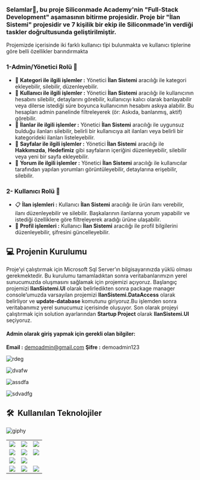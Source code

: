 ### Selamlar:wave:, bu proje Siliconmade Academy'nin "Full-Stack Development" aşamasının bitirme projesidir. Proje bir "İlan Sistemi" projesidir ve 7 kişilik bir ekip ile Siliconmade'in verdiği taskler doğrultusunda geliştirilmiştir.

Projemizde içerisinde iki farklı kullanıcı tipi bulunmakta ve kullanıcı tiplerine göre belli özellikler barındırmakta

### 1-Admin/Yönetici Rolü :briefcase:
* :eyes: **Kategori ile ilgili işlemler :** Yönetici **İlan Sistemi** aracılığı ile kategori ekleyebilir, silebilir, düzenleyebilir.
* :man: **Kullanıcı ile ilgili işlemler :** Yönetici **İlan Sistemi** aracılığı ile kullanıcının hesabını silebilir, detaylarını görebilir, kullanıcıyı kalıcı olarak banlayabilir veya dilerse istediği süre boyunca kullanıcının hesabını askıya alabilir. Bu hesapları admin panelinde filtreleyerek (ör: Askıda, banlanmış, aktif) görebilir.
* :page_with_curl: **İlanlar ile ilgili işlemler :** Yönetici **İlan Sistemi** aracılığı ile uygunsuz bulduğu ilanları silebilir, belirli bir kullanıcıya ait ilanları veya belirli bir kategorideki ilanları listeleyebilir.
* :newspaper: **Sayfalar ile ilgili işlemler :**  Yönetici **İlan Sistemi** aracılığı ile **Hakkımızda**, **Hedefimiz** gibi sayfaların içeriğini düzenleyebilir, silebilir veya yeni bir sayfa ekleyebilir.
* :speech_balloon: **Yorum ile ilgili işlemler :** Yönetici **İlan Sistemi** aracılığı ile kullanıcılar tarafından yapılan yorumları görüntüleyebilir, detaylarına erişebilir, silebilir.

  
### 2- Kullanıcı Rolü :bust_in_silhouette:
* :clipboard: **İlan işlemleri :** Kullanıcı **İlan Sistemi** aracılığı ile ürün ilanı verebilir, ilanı düzenleyebilir ve silebilir. Başkalarının ilanlarına yorum yapabilir ve istediği özelliklere göre filtreleyerek aradığı ürüne ulaşabilir.
* :man: **Profil işlemleri :** Kullanıcı **İlan Sistemi** aracılığı ile profil bilgilerini düzenleyebilir, şifresini güncelleyebilir.

## :computer: Projenin Kurulumu
Proje’yi çalıştırmak için Microsoft Sql Server’ın bilgisayarınızda yüklü olması gerekmektedir. Bu kurulumu tamamladıktan sonra veritabanlarımızın yerel sunucumuzda oluşmasını sağlamak için projemizi açıyoruz. Başlangıç projemizi **IlanSistemi.UI** olarak belirledikten sonra package manager console’umuzda varsayılan projemizi **IlanSistemi.DataAccess** olarak belirliyor ve **update-database** komutunu giriyoruz.Bu işlemden sonra veritabanımız yerel sunucumuz içerisinde oluşuyor. Son olarak projeyi çalıştırmak için solution ayarlarından **Startup Project**  olarak **IlanSistemi.UI** seçiyoruz.

#### Admin olarak giriş yapmak için gerekli olan bilgiler:

**Email :** demoadmin@gmail.com
**Şifre :** demoadmin123

![rdeg](https://github.com/furkansenol/p011-ilan-sistemi/assets/129130103/bfdbf969-2e68-4549-9319-1a3819c1f547)

![dvafw](https://github.com/furkansenol/p011-ilan-sistemi/assets/129130103/539a0657-a4f5-4fa8-8a0f-20d37ef351cc)

![assdfa](https://github.com/furkansenol/p011-ilan-sistemi/assets/129130103/7672b012-098a-47d2-8c2c-b6c9f4b55742)

![sdvadfg](https://github.com/furkansenol/p011-ilan-sistemi/assets/129130103/c1a3e082-a3d5-4f6a-8702-efb560539953)


<h2> 🛠 &nbsp;Kullanılan Teknolojiler</h2>


![giphy](https://github.com/furkansenol/p011-ilan-sistemi/assets/129130103/261f4a3f-f6e2-4382-be64-482b12747464)

<table style"float:right;">
  <tr>
    <td><img src="https://img.shields.io/badge/-JavaScript-black?style=flat&logo=javascript"/></td>
    <td><img src="https://img.shields.io/badge/-HTML5-E34F26?style=flat&logo=html5&logoColor=white"></td>
    <td><img src="https://img.shields.io/badge/-Identity-5C2D91?style=flat&logo=.net&logoColor=white"/></td>
  </tr>
  <tr>
    <td><img src="https://img.shields.io/badge/-AutoMapper-5C2D91?style=flat&logo=.net&logoColor=white"/</td>
    <td><img src="https://img.shields.io/badge/-EntityFramework-5C2D91?style=flat&logo=.net&logoColor=white"/></td>
    <td><img src="https://img.shields.io/badge/-ASP.NET-5C2D91?style=flat&logo=.net&logoColor=white"/></td>
  </tr>
  <tr>
    <td><img src="https://img.shields.io/badge/-Github-black?style=flat&logo=github"/></td>
    <td> <img src="https://img.shields.io/badge/-Git-black?style=flat&logo=git"/></td>
  </tr>
  <tr>
    <td><img src="https://img.shields.io/badge/-Bootstrap-563D7C?style=flat&logo=bootstrap"/></td>
 		<td><img src="https://img.shields.io/badge/-CSS3-1572B6?style=flat&logo=css3"/></td>
    <td><img src="https://img.shields.io/badge/-Sql%20Server-CC2927?style=flat-square&logo=microsoft-sql-server&logoColor=ffffff"/></td>
  </tr>
</table>
